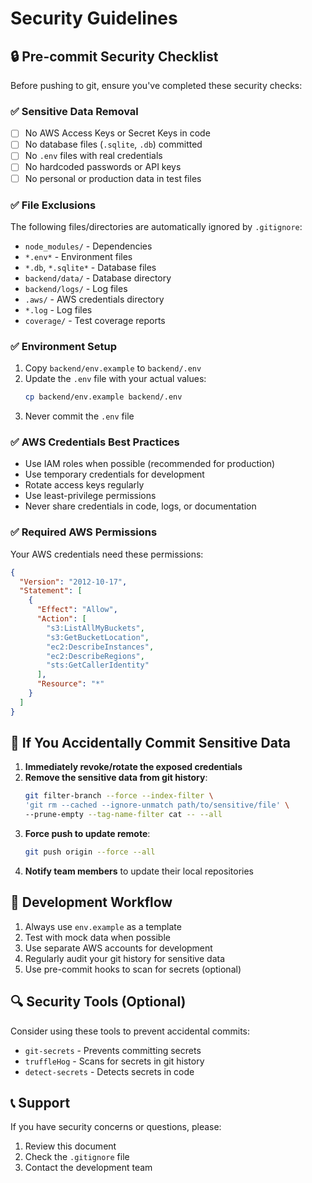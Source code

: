 # Security Guidelines

## 🔒 Pre-commit Security Checklist

Before pushing to git, ensure you've completed these security checks:

### ✅ Sensitive Data Removal
- [ ] No AWS Access Keys or Secret Keys in code
- [ ] No database files (`.sqlite`, `.db`) committed
- [ ] No `.env` files with real credentials
- [ ] No hardcoded passwords or API keys
- [ ] No personal or production data in test files

### ✅ File Exclusions
The following files/directories are automatically ignored by `.gitignore`:
- `node_modules/` - Dependencies
- `*.env*` - Environment files
- `*.db`, `*.sqlite*` - Database files
- `backend/data/` - Database directory
- `backend/logs/` - Log files
- `.aws/` - AWS credentials directory
- `*.log` - Log files
- `coverage/` - Test coverage reports

### ✅ Environment Setup
1. Copy `backend/env.example` to `backend/.env`
2. Update the `.env` file with your actual values:
   ```bash
   cp backend/env.example backend/.env
   ```
3. Never commit the `.env` file

### ✅ AWS Credentials Best Practices
- Use IAM roles when possible (recommended for production)
- Use temporary credentials for development
- Rotate access keys regularly
- Use least-privilege permissions
- Never share credentials in code, logs, or documentation

### ✅ Required AWS Permissions
Your AWS credentials need these permissions:
```json
{
  "Version": "2012-10-17",
  "Statement": [
    {
      "Effect": "Allow",
      "Action": [
        "s3:ListAllMyBuckets",
        "s3:GetBucketLocation",
        "ec2:DescribeInstances",
        "ec2:DescribeRegions",
        "sts:GetCallerIdentity"
      ],
      "Resource": "*"
    }
  ]
}
```

## 🚨 If You Accidentally Commit Sensitive Data

1. **Immediately revoke/rotate the exposed credentials**
2. **Remove the sensitive data from git history**:
   ```bash
   git filter-branch --force --index-filter \
   'git rm --cached --ignore-unmatch path/to/sensitive/file' \
   --prune-empty --tag-name-filter cat -- --all
   ```
3. **Force push to update remote**:
   ```bash
   git push origin --force --all
   ```
4. **Notify team members** to update their local repositories

## 📝 Development Workflow

1. Always use `env.example` as a template
2. Test with mock data when possible
3. Use separate AWS accounts for development
4. Regularly audit your git history for sensitive data
5. Use pre-commit hooks to scan for secrets (optional)

## 🔍 Security Tools (Optional)

Consider using these tools to prevent accidental commits:
- `git-secrets` - Prevents committing secrets
- `truffleHog` - Scans for secrets in git history
- `detect-secrets` - Detects secrets in code

## 📞 Support

If you have security concerns or questions, please:
1. Review this document
2. Check the `.gitignore` file
3. Contact the development team
